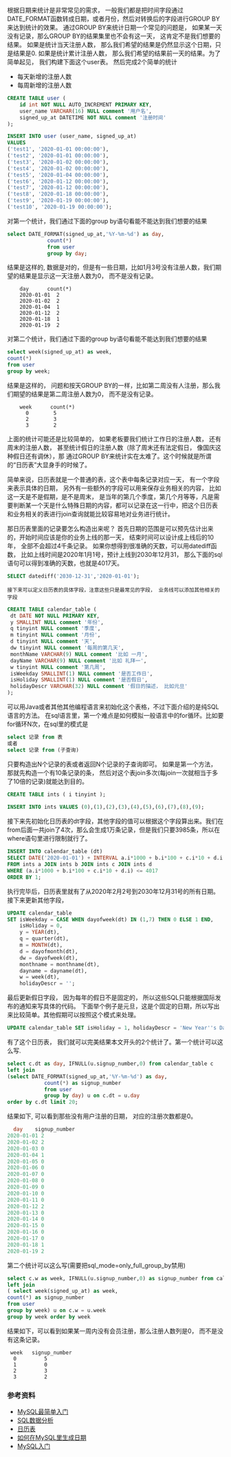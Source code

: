    根据日期来统计是非常常见的需求， 一般我们都是把时间字段通过DATE_FORMAT函数转成日期，或者月份，然后对转换后的字段进行GROUP BY来达到统计的效果。
通过GROUP BY来统计日期一个常见的问题是， 如果某一天没有记录，那么GROUP BY的结果集里也不会有这一天， 这肯定不是我们想要的结果。 如果是统计当天注册人数，
那么我们希望的结果是仍然显示这个日期，只是结果是0. 如果是统计累计注册人数， 那么我们希望的结果前一天的结果。为了简单起见， 我们构建下面这个user表。
然后完成2个简单的统计

* 每天新增的注册人数
* 每周新增的注册人数

```sql
CREATE TABLE user (
    id int NOT NULL AUTO_INCREMENT PRIMARY KEY,
   	user_name VARCHAR(16) NULL comment '用户名',
    signed_up_at DATETIME NOT NULL comment '注册时间'
);

INSERT INTO user (user_name, signed_up_at)
VALUES
('test1', '2020-01-01 00:00:00'),
('test2', '2020-01-01 00:00:00'),
('test3', '2020-01-02 00:00:00'),
('test4', '2020-01-02 00:00:00'),
('test5', '2020-01-04 00:00:00'),
('test6', '2020-01-12 00:00:00'),
('test7', '2020-01-12 00:00:00'),
('test8', '2020-01-18 00:00:00'),
('test9', '2020-01-19 00:00:00'),
('test10', '2020-01-19 00:00:00');
```
  对第一个统计，我们通过下面的group by语句看能不能达到我们想要的结果
```sql
select DATE_FORMAT(signed_up_at,'%Y-%m-%d') as day, 
             count(*) 
             from user 
             group by day;
```
  结果是这样的, 数据是对的，但是有一些日期，比如1月3号没有注册人数，我们期望的结果是显示这一天注册人数为0， 而不是没有记录。
```concept
    day      count(*)
    2020-01-01	2
    2020-01-02	2
    2020-01-04	1
    2020-01-12	2
    2020-01-18	1
    2020-01-19	2

```
   对第二个统计，我们通过下面的group by语句看能不能达到我们想要的结果
  ```sql
 select week(signed_up_at) as week, 
 count(*) 
 from user 
 group by week;
  ```
   结果是这样的， 问题和按天GROUP BY的一样，比如第二周没有人注册，那么我们期望的结果是第二周注册人数为0， 而不是没有记录。
  ```concept
      week      count(*)
        0	     5
        2	     3
        3	     2
  ```
   上面的统计可能还是比较简单的， 如果老板要我们统计工作日的注册人数， 还有周末的注册人数， 甚至统计假日的注册人数（除了周末还有法定假日， 像国庆这种假日还有调休），那
 通过GROUP BY来统计实在太难了。这个时候就是所谓的“日历表”大显身手的时候了。
 
   简单来说，日历表就是一个普通的表，这个表中每条记录对应一天， 有一个字段来表示具体的日期， 另外有一些额外的字段可以用来保存业务相关的内容，
  比如这一天是不是假期，是不是周末， 是当年的第几个季度，第几个月等等，凡是需要判断某一个天是什么特殊日期的内容，都可以记录在这一行中，把这个日历表
  和业务相关的表进行join查询就能比较容易地对业务进行统计。
  
   那日历表里面的记录要怎么构造出来呢？ 首先日期的范围是可以预先估计出来的，开始时间应该是你的业务上线的那一天， 结束时间可以设计成上线后的10年， 全部不会超过4千条记录。
  如果你想得到很准确的天数，可以用datediff函数， 比如上线时间是2020年1月1号，预计上线到2030年12月31， 那么下面的sql语句可以得到准确的天数，也就是4017天。
  ```sql
  SELECT datediff('2030-12-31','2020-01-01');
  ```
  
    接下来可以定义日历表的具体字段，注意这些只是最常见的字段， 业务线可以添加其他相关的字段
   ```sql
   CREATE TABLE calendar_table (
   	dt DATE NOT NULL PRIMARY KEY,
   	y SMALLINT NULL comment '年份',
   	q tinyint NULL comment '季度',
   	m tinyint NULL comment '月份',
   	d tinyint NULL comment '天',
   	dw tinyint NULL comment '每周的第几天',
   	monthName VARCHAR(9) NULL comment '比如 一月',
   	dayName VARCHAR(9) NULL comment '比如 礼拜一',
   	w tinyint NULL comment '第几周',
   	isWeekday SMALLINT(1) NULL comment '是否工作日',
   	isHoliday SMALLINT(1) NULL comment '是否假日',
   	holidayDescr VARCHAR(32) NULL comment '假日的描述， 比如元旦'
   );
   ```
   
   可以用Java或者其他其他编程语言来初始化这个表格，不过下面介绍的是纯SQL语言的方法。 在sql语言里，第一个难点是如何模拟一般语言中的for循环。比如要for循环N次，在sql里的模式是
   
   ```sql 
   select 记录 from 表 
   或者
   select 记录 from (子查询)
```
只要构造出N个记录的表或者返回N个记录的子查询即可。 如果是第一个方法， 那就先构造一个有10条记录的条， 然后对这个表join多次(每join一次就相当于多了10倍的记录)就能达到目的。

```sql
CREATE TABLE ints ( i tinyint );
 
INSERT INTO ints VALUES (0),(1),(2),(3),(4),(5),(6),(7),(8),(9);
```
接下来先初始化日历表的dt字段，其他字段的值可以根据这个字段算出来。我们在from后面一共join了4次，那么会生成1万条记录，但是我们只要3985条，所以在where语句里进行限制就行了。
```sql
INSERT INTO calendar_table (dt)
SELECT DATE('2020-01-01') + INTERVAL a.i*1000 + b.i*100 + c.i*10 + d.i DAY
FROM ints a JOIN ints b JOIN ints c JOIN ints d
WHERE (a.i*1000 + b.i*100 + c.i*10 + d.i) <= 4017
ORDER BY 1;
```

执行完毕后，日历表里就有了从2020年2月2号到2030年12月31号的所有日期。接下来更新其他字段，

```sql
UPDATE calendar_table
SET isWeekday = CASE WHEN dayofweek(dt) IN (1,7) THEN 0 ELSE 1 END,
	isHoliday = 0,
	y = YEAR(dt),
	q = quarter(dt),
	m = MONTH(dt),
	d = dayofmonth(dt),
	dw = dayofweek(dt),
	monthname = monthname(dt),
	dayname = dayname(dt),
	w = week(dt),
	holidayDescr = '';
```

最后更新假日字段， 因为每年的假日不是固定的， 所以这些SQL只能根据国际发布的通知来写具体的代码。 下面举个例子是元旦，这是个固定的日期，所以写出来比较简单。其他假期可以按照这个模式来处理。
```sql
UPDATE calendar_table SET isHoliday = 1, holidayDescr = 'New Year''s Day' WHERE m = 1 AND d = 1;
```
   
  有了这个日历表， 我们就可以完美结果本文开头的2个统计了。第一个统计可以这么写.
 ```sql
select c.dt as day, IFNULL(u.signup_number,0) from calendar_table c
left join
(select DATE_FORMAT(signed_up_at,'%Y-%m-%d') as day, 
             count(*) as signup_number
             from user 
             group by day) u on c.dt = u.day
order by c.dt limit 20;
 ```
 结果如下, 可以看到那些没有用户注册的日期， 对应的注册次数都是0。
 ```sql
   day    signup_number
 2020-01-01	2
 2020-01-02	2
 2020-01-03	0
 2020-01-04	1
 2020-01-05	0
 2020-01-06	0
 2020-01-07	0
 2020-01-08	0
 2020-01-09	0
 2020-01-10	0
 2020-01-11	0
 2020-01-12	2
 2020-01-13	0
 2020-01-14	0
 2020-01-15	0
 2020-01-16	0
 2020-01-17	0
 2020-01-18	1
 2020-01-19	2
 ```
 第二个统计可以这么写(需要把sql_mode=only_full_group_by禁用)
 ```sql
select c.w as week, IFNULL(u.signup_number,0) as signup_number from calendar_table c
left join
( select week(signed_up_at) as week, 
 count(*) as signup_number
 from user 
 group by week) u on c.w = u.week
group by week order by week
 ```
 结果如下，可以看到如果某一周内没有会员注册，那么注册人数列是0， 而不是没有这条记录。
 ```concept
  week   signup_number
   0	     5
   1	     0
   2	     3
   3	     2
```
 
 ### 参考资料
 
 * [MySQL最简单入门](https://www3.ntu.edu.sg/home/ehchua/programming/sql/MySQL_Beginner.html)
 * [SQL数据分析](http://www.silota.com/docs/recipes/mysql-sequential-generate-series-numbers-time.html)
 * [日历表](http://www.brianshowalter.com/calendar_tables)
 * [如何在MySQL里生成日期](https://blog.csdn.net/qiuli_liu/article/details/81707562)
 * [MySQL入门](https://popsql.com/learn-sql/mysql/how-to-have-multiple-counts-in-mysql/)